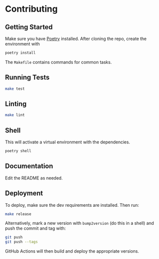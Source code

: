 # Contributing

## Getting Started

Make sure you have [Poetry](https://python-poetry.org) installed. After cloning
the repo, create the environment with

```bash
poetry install
```

The `Makefile` contains commands for common tasks.

## Running Tests

```bash
make test
```

## Linting

```bash
make lint
```

## Shell

This will activate a virtual environment with the dependencies.

```bash
poetry shell
```

## Documentation

Edit the README as needed.

## Deployment

To deploy, make sure the dev requirements are installed. Then run:

```bash
make release
```

Alternatively, mark a new version with `bump2version` (do this in a shell) and
push the commit and tag with:

```bash
git push
git push --tags
```

GitHub Actions will then build and deploy the appropriate versions.
